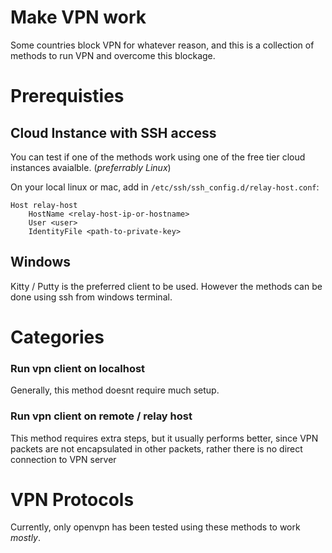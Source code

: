 # Make VPN work

Some countries block VPN for whatever reason, and this is a collection of methods to run VPN and overcome this blockage.

# Prerequisties

## Cloud Instance with SSH access

You can test if one of the methods work using one of the free tier cloud instances avaialble. (*preferrably Linux*)

On your local linux or mac, add in `/etc/ssh/ssh_config.d/relay-host.conf`:
```
Host relay-host
    HostName <relay-host-ip-or-hostname>
    User <user>
    IdentityFile <path-to-private-key>
```

## Windows

Kitty / Putty is the preferred client to be used. However the methods can be done using ssh from windows terminal.


# Categories

### Run vpn client on localhost

Generally, this method doesnt require much setup.

### Run vpn client on remote / relay host

This method requires extra steps, but it usually performs better, since VPN packets are not encapsulated in other packets, rather there is no direct connection to VPN server

# VPN Protocols

Currently, only openvpn has been tested using these methods to work _mostly_.
